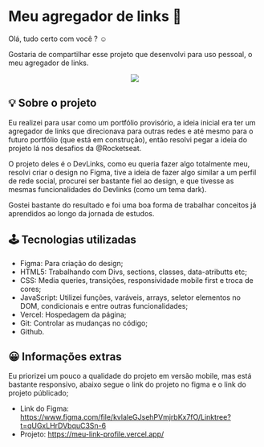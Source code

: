 # Meu agregador de links 🔗

Olá, tudo certo com você ? ☺ 

Gostaria de compartilhar esse projeto que desenvolvi para uso pessoal, o meu agregador de links.

<p align="center">
  <img src="https://user-images.githubusercontent.com/100639279/213537272-c872de44-12bb-4523-8ce5-01f1575d85ef.png"/>
</p>

## 💡 Sobre o projeto 

Eu realizei para usar como um portfólio provisório, a ideia inicial era ter um agregador de links que direcionava para outras redes e até mesmo para o futuro portfólio (que está em construção), então resolvi pegar a ideia do projeto lá nos desafios da @Rocketseat.

O projeto deles é o DevLinks, como eu queria fazer algo totalmente meu, resolvi criar o design no Figma, tive a ideia de fazer algo similar a um perfil de rede social, procurei ser bastante fiel ao design, e que tivesse as mesmas funcionalidades do Devlinks (como um tema dark). 

Gostei bastante do resultado e foi uma boa forma de trabalhar conceitos já aprendidos ao longo da jornada de estudos. 

## 🕹 Tecnologias utilizadas 

- Figma: Para criação do design;
- HTML5: Trabalhando com Divs, sections, classes, data-atributts etc;
- CSS: Media queries, transições, responsividade mobile first e troca de cores;
- JavaScript: Utilizei funções, varáveis, arrays, seletor elementos no DOM, condicionais e entre outras funcionalidades;
- Vercel: Hospedagem da página;
- Git: Controlar as mudanças no código;
- Github.

## 😀 Informações extras 

Eu priorizei um pouco a qualidade do projeto em versão mobile, mas está bastante responsivo, abaixo segue o link do projeto no figma e o link do projeto públicado;

* Link do Figma: https://www.figma.com/file/kvlaleGJsehPVmjrbKx7fO/Linktree?t=qUGxLHrDVbquC3Sn-6
* Projeto: https://meu-link-profile.vercel.app/
